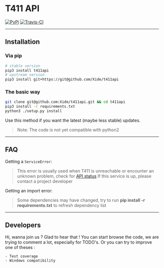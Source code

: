 T411 API
===================

[![PyPi](https://img.shields.io/pypi/v/t411api.svg)](https://pypi.python.org/pypi/t411api)
[![Travis-CI](https://api.travis-ci.org/Xide/t411api.svg)](https://travis-ci.org/Xide/t411api)


----------
Installation
-------------

### Via pip

```sh
# stable version
pip3 install t411api
# upstream version
pip3 install git+https://git@github.com/Xide/t411api
```

### The basic way

```sh
git clone git@github.com:Xide/t411api.git && cd t411api
pip3 install -r requirements.txt
python3 ./setup.py install
```
Use this method if you want the latest (maybe less stable) updates.


> Note: The code is not yet compatible with python2

----------
FAQ
-------------

Getting a ```ServiceError```:
> This error is usually used when T411 is unreachable or encounter an unknown problem, check for [API status](http://www.websitedown.info/api.t411.in)
> If this service is up, please contact a project developer

Getting an import error:
> Some dependencies may have changed, try to run **pip install -r requirements.txt** to refresh dependency list

----------
Developers
-------------

Hi, wanna join us ? Glad to hear that !
You can start browse the code, we are trying to comment a lot, especially for TODO's.
Or you can try to improve one of theses :

	- Test coverage
	- Windows compatibility


